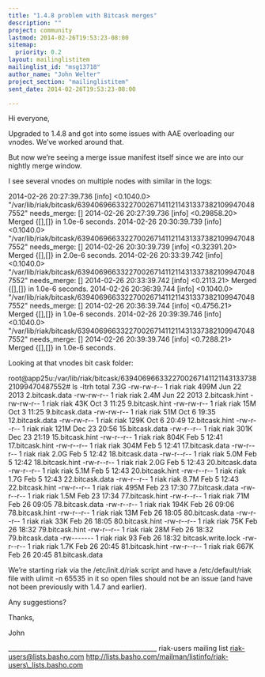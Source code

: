 ```yaml
---
title: "1.4.8 problem with Bitcask merges"
description: ""
project: community
lastmod: 2014-02-26T19:53:23-08:00
sitemap:
  priority: 0.2
layout: mailinglistitem
mailinglist_id: "msg13718"
author_name: "John Welter"
project_section: "mailinglistitem"
sent_date: 2014-02-26T19:53:23-08:00

---
```



Hi everyone,

Upgraded to 1.4.8 and got into some issues with AAE overloading our vnodes. 
We’ve worked around that.

But now we’re seeing a merge issue manifest itself since we are into our 
nightly merge window.

I see several vnodes on multiple nodes with similar in the logs:

2014-02-26 20:27:39.736 [info] <0.1040.0> 
"/var/lib/riak/bitcask/639406966332270026714112114313373821099470487552" 
needs\_merge: []
2014-02-26 20:27:39.736 [info] <0.29858.20> Merged {[],[]} in 1.0e-6 seconds.
2014-02-26 20:30:39.739 [info] <0.1040.0> 
"/var/lib/riak/bitcask/639406966332270026714112114313373821099470487552" 
needs\_merge: []
2014-02-26 20:30:39.739 [info] <0.32391.20> Merged {[],[]} in 2.0e-6 seconds.
2014-02-26 20:33:39.742 [info] <0.1040.0> 
"/var/lib/riak/bitcask/639406966332270026714112114313373821099470487552" 
needs\_merge: []
2014-02-26 20:33:39.742 [info] <0.2113.21> Merged {[],[]} in 1.0e-6 seconds.
2014-02-26 20:36:39.744 [info] <0.1040.0> 
"/var/lib/riak/bitcask/639406966332270026714112114313373821099470487552" 
needs\_merge: []
2014-02-26 20:36:39.744 [info] <0.4756.21> Merged {[],[]} in 1.0e-6 seconds.
2014-02-26 20:39:39.746 [info] <0.1040.0> 
"/var/lib/riak/bitcask/639406966332270026714112114313373821099470487552" 
needs\_merge: []
2014-02-26 20:39:39.746 [info] <0.7288.21> Merged {[],[]} in 1.0e-6 seconds.

Looking at that vnodes bit cask folder:

root@app25u:/var/lib/riak/bitcask/639406966332270026714112114313373821099470487552#
 ls -ltrh
total 7.3G
-rw-rw-r-- 1 riak riak 499M Jun 22 2013 2.bitcask.data
-rw-rw-r-- 1 riak riak 2.4M Jun 22 2013 2.bitcask.hint
-rw-rw-r-- 1 riak riak 43K Oct 3 11:25 9.bitcask.hint
-rw-rw-r-- 1 riak riak 15M Oct 3 11:25 9.bitcask.data
-rw-rw-r-- 1 riak riak 51M Oct 6 19:35 12.bitcask.data
-rw-rw-r-- 1 riak riak 129K Oct 6 20:49 12.bitcask.hint
-rw-r--r-- 1 riak riak 121M Dec 23 20:56 15.bitcask.data
-rw-r--r-- 1 riak riak 301K Dec 23 21:19 15.bitcask.hint
-rw-r--r-- 1 riak riak 804K Feb 5 12:41 17.bitcask.hint
-rw-r--r-- 1 riak riak 304M Feb 5 12:41 17.bitcask.data
-rw-r--r-- 1 riak riak 2.0G Feb 5 12:42 18.bitcask.data
-rw-r--r-- 1 riak riak 5.0M Feb 5 12:42 18.bitcask.hint
-rw-r--r-- 1 riak riak 2.0G Feb 5 12:43 20.bitcask.data
-rw-r--r-- 1 riak riak 5.1M Feb 5 12:43 20.bitcask.hint
-rw-r--r-- 1 riak riak 1.7G Feb 5 12:43 22.bitcask.data
-rw-r--r-- 1 riak riak 8.7M Feb 5 12:43 22.bitcask.hint
-rw-r--r-- 1 riak riak 495M Feb 23 17:30 77.bitcask.data
-rw-r--r-- 1 riak riak 1.5M Feb 23 17:34 77.bitcask.hint
-rw-r--r-- 1 riak riak 71M Feb 26 09:05 78.bitcask.data
-rw-r--r-- 1 riak riak 194K Feb 26 09:06 78.bitcask.hint
-rw-r--r-- 1 riak riak 13M Feb 26 18:05 80.bitcask.data
-rw-r--r-- 1 riak riak 33K Feb 26 18:05 80.bitcask.hint
-rw-r--r-- 1 riak riak 75K Feb 26 18:32 79.bitcask.hint
-rw-r--r-- 1 riak riak 28M Feb 26 18:32 79.bitcask.data
-rw------- 1 riak riak 93 Feb 26 18:32 bitcask.write.lock
-rw-r--r-- 1 riak riak 1.7K Feb 26 20:45 81.bitcask.hint
-rw-r--r-- 1 riak riak 667K Feb 26 20:45 81.bitcask.data

We’re starting riak via the /etc/init.d/riak script and have a 
/etc/default/riak file with ulimit -n 65535 in it so open files should not be 
an issue (and have not been previously with 1.4.7 and earlier).

Any suggestions?

Thanks,

John


\_\_\_\_\_\_\_\_\_\_\_\_\_\_\_\_\_\_\_\_\_\_\_\_\_\_\_\_\_\_\_\_\_\_\_\_\_\_\_\_\_\_\_\_\_\_\_
riak-users mailing list
riak-users@lists.basho.com
http://lists.basho.com/mailman/listinfo/riak-users\_lists.basho.com

